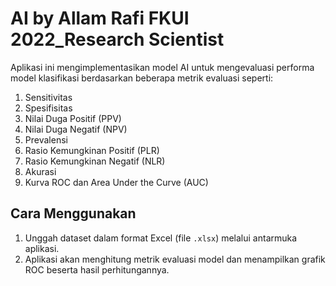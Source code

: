 # AI by Allam Rafi FKUI 2022_Research Scientist

Aplikasi ini mengimplementasikan model AI untuk mengevaluasi performa model klasifikasi berdasarkan beberapa metrik evaluasi seperti:

1. Sensitivitas
2. Spesifisitas
3. Nilai Duga Positif (PPV)
4. Nilai Duga Negatif (NPV)
5. Prevalensi
6. Rasio Kemungkinan Positif (PLR)
7. Rasio Kemungkinan Negatif (NLR)
8. Akurasi
9. Kurva ROC dan Area Under the Curve (AUC)

## Cara Menggunakan
1. Unggah dataset dalam format Excel (file `.xlsx`) melalui antarmuka aplikasi.
2. Aplikasi akan menghitung metrik evaluasi model dan menampilkan grafik ROC beserta hasil perhitungannya.
